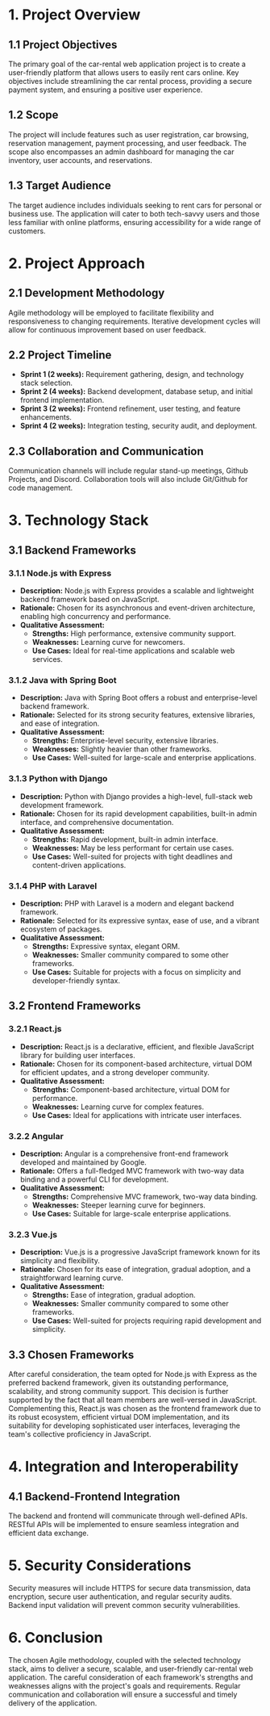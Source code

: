 # 1. Project Overview
## 1.1 Project Objectives
The primary goal of the car-rental web application project is to create a user-friendly platform that allows users to easily rent cars online. Key objectives include streamlining the car rental process, providing a secure payment system, and ensuring a positive user experience.

## 1.2 Scope
The project will include features such as user registration, car browsing, reservation management, payment processing, and user feedback. The scope also encompasses an admin dashboard for managing the car inventory, user accounts, and reservations.

## 1.3 Target Audience
The target audience includes individuals seeking to rent cars for personal or business use. The application will cater to both tech-savvy users and those less familiar with online platforms, ensuring accessibility for a wide range of customers.

# 2. Project Approach
## 2.1 Development Methodology
Agile methodology will be employed to facilitate flexibility and responsiveness to changing requirements. Iterative development cycles will allow for continuous improvement based on user feedback.

## 2.2 Project Timeline
- **Sprint 1 (2 weeks):** Requirement gathering, design, and technology stack selection.
- **Sprint 2 (4 weeks):** Backend development, database setup, and initial frontend implementation.
- **Sprint 3 (2 weeks):** Frontend refinement, user testing, and feature enhancements.
- **Sprint 4 (2 weeks):** Integration testing, security audit, and deployment.

## 2.3 Collaboration and Communication
Communication channels will include regular stand-up meetings, Github Projects, and Discord. Collaboration tools will also include Git/Github for code management.

# 3. Technology Stack
## 3.1 Backend Frameworks
### 3.1.1 Node.js with Express
- **Description:** Node.js with Express provides a scalable and lightweight backend framework based on JavaScript.
- **Rationale:** Chosen for its asynchronous and event-driven architecture, enabling high concurrency and performance.
- **Qualitative Assessment:**
  - **Strengths:** High performance, extensive community support.
  - **Weaknesses:** Learning curve for newcomers.
  - **Use Cases:** Ideal for real-time applications and scalable web services.

### 3.1.2 Java with Spring Boot
- **Description:** Java with Spring Boot offers a robust and enterprise-level backend framework.
- **Rationale:** Selected for its strong security features, extensive libraries, and ease of integration.
- **Qualitative Assessment:**
  - **Strengths:** Enterprise-level security, extensive libraries.
  - **Weaknesses:** Slightly heavier than other frameworks.
  - **Use Cases:** Well-suited for large-scale and enterprise applications.

### 3.1.3 Python with Django
- **Description:** Python with Django provides a high-level, full-stack web development framework.
- **Rationale:** Chosen for its rapid development capabilities, built-in admin interface, and comprehensive documentation.
- **Qualitative Assessment:**
  - **Strengths:** Rapid development, built-in admin interface.
  - **Weaknesses:** May be less performant for certain use cases.
  - **Use Cases:** Well-suited for projects with tight deadlines and content-driven applications.

### 3.1.4 PHP with Laravel
- **Description:** PHP with Laravel is a modern and elegant backend framework.
- **Rationale:** Selected for its expressive syntax, ease of use, and a vibrant ecosystem of packages.
- **Qualitative Assessment:**
  - **Strengths:** Expressive syntax, elegant ORM.
  - **Weaknesses:** Smaller community compared to some other frameworks.
  - **Use Cases:** Suitable for projects with a focus on simplicity and developer-friendly syntax.

## 3.2 Frontend Frameworks
### 3.2.1 React.js
- **Description:** React.js is a declarative, efficient, and flexible JavaScript library for building user interfaces.
- **Rationale:** Chosen for its component-based architecture, virtual DOM for efficient updates, and a strong developer community.
- **Qualitative Assessment:**
  - **Strengths:** Component-based architecture, virtual DOM for performance.
  - **Weaknesses:** Learning curve for complex features.
  - **Use Cases:** Ideal for applications with intricate user interfaces.

### 3.2.2 Angular
- **Description:** Angular is a comprehensive front-end framework developed and maintained by Google.
- **Rationale:** Offers a full-fledged MVC framework with two-way data binding and a powerful CLI for development.
- **Qualitative Assessment:**
  - **Strengths:** Comprehensive MVC framework, two-way data binding.
  - **Weaknesses:** Steeper learning curve for beginners.
  - **Use Cases:** Suitable for large-scale enterprise applications.

### 3.2.3 Vue.js
- **Description:** Vue.js is a progressive JavaScript framework known for its simplicity and flexibility.
- **Rationale:** Chosen for its ease of integration, gradual adoption, and a straightforward learning curve.
- **Qualitative Assessment:**
  - **Strengths:** Ease of integration, gradual adoption.
  - **Weaknesses:** Smaller community compared to some other frameworks.
  - **Use Cases:** Well-suited for projects requiring rapid development and simplicity.

## 3.3 Chosen Frameworks

After careful consideration, the team opted for Node.js with Express as the preferred backend framework, given its outstanding performance, scalability, and strong community support. This decision is further supported by the fact that all team members are well-versed in JavaScript. Complementing this, React.js was chosen as the frontend framework due to its robust ecosystem, efficient virtual DOM implementation, and its suitability for developing sophisticated user interfaces, leveraging the team's collective proficiency in JavaScript.


# 4. Integration and Interoperability
## 4.1 Backend-Frontend Integration
The backend and frontend will communicate through well-defined APIs. RESTful APIs will be implemented to ensure seamless integration and efficient data exchange.

# 5. Security Considerations
Security measures will include HTTPS for secure data transmission, data encryption, secure user authentication, and regular security audits. Backend input validation will prevent common security vulnerabilities.

# 6. Conclusion
The chosen Agile methodology, coupled with the selected technology stack, aims to deliver a secure, scalable, and user-friendly car-rental web application. The careful consideration of each framework's strengths and weaknesses aligns with the project's goals and requirements. Regular communication and collaboration will ensure a successful and timely delivery of the application.

